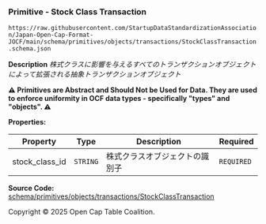 ### Primitive - Stock Class Transaction

`https://raw.githubusercontent.com/StartupDataStandardizationAssociation/Japan-Open-Cap-Format-JOCF/main/schema/primitives/objects/transactions/StockClassTransaction.schema.json`

**Description** _株式クラスに影響を与えるすべてのトランザクションオブジェクトによって拡張される抽象トランザクションオブジェクト_

**:warning: Primitives are Abstract and Should Not be Used for Data. They are used to enforce uniformity in OCF data types - specifically "types" and "objects". :warning:**

**Properties:**

| Property       | Type     | Description     | Required   |
| -------------- | -------- | --------------- | ---------- |
| stock_class_id | `STRING` | 株式クラスオブジェクトの識別子 | `REQUIRED` |

**Source Code:** [schema/primitives/objects/transactions/StockClassTransaction](../../../../../../schema/primitives/objects/transactions/StockClassTransaction.schema.json)

Copyright © 2025 Open Cap Table Coalition.
